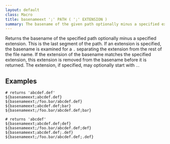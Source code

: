 ```yaml
---
layout: default
class: Macro
title: basenameext ';' PATH ( ';' EXTENSION )
summary: The basename of the given path optionally minus a specified extension
---
```


Returns the basename of the specified path optionally minus a specified extension. This is the last segment of the path. If an extension is specified, the basename is examined for a `.` separating the extension from the rest of the file name. If the extension of the basename matches the specified extension, this extension is removed from the basename before it is returned. The extension, if specified, may optionally start with `.`.

## Examples

    # returns 'abcdef.def'
    ${basenameext;abcdef.def}
    ${basenameext;/foo.bar/abcdef.def}
    ${basenameext;abcdef.def;bar}
    ${basenameext;/foo.bar/abcdef.def;bar}
    
    # returns 'abcdef'
    ${basenameext;abcdef.def;def}
    ${basenameext;/foo.bar/abcdef.def;def}
    ${basenameext;abcdef.def;.def}
    ${basenameext;/foo.bar/abcdef.def;.def}